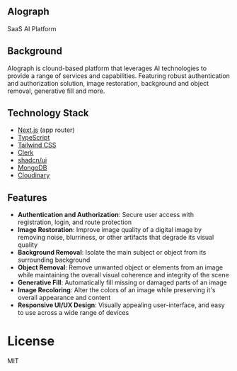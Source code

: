 ## AIograph

SaaS AI Platform

## Background

AIograph is clound-based platform that leverages AI technologies to provide a range of services and capabilities. Featuring robust authentication and authorization solution, image restoration, background and object removal, generative fill and more.

## Technology Stack

- [Next.js](https://nextjs.org/) (app router)
- [TypeScript](https://www.typescriptlang.org/)
- [Tailwind CSS](https://tailwindcss.com/)
- [Clerk](https://clerk.com/)
- [shadcn/ui](https://ui.shadcn.com/)
- [MongoDB](https://www.mongodb.com)
- [Cloudinary](https://cloudinary.com/)

## Features

- **Authentication and Authorization**: Secure user access with registration, login, and route protection
- **Image Restoration**: Improve image quality of a digital image by removing noise, blurriness, or other artifacts that degrade its visual quality
- **Background Removal**: Isolate the main subject or object from its surrounding background
- **Object Removal**: Remove unwanted object or elements from an image while maintaining the overall visual coherence and integrity of the scene
- **Generative Fill**: Automatically fill missing or damaged parts of an image
- **Image Recoloring**: Alter the colors of an image while preserving it's overall appearance and content
- **Responsive UI/UX Design**: Visually appealing user-interface, and easy to use across a wide range of devices

# License

MIT
